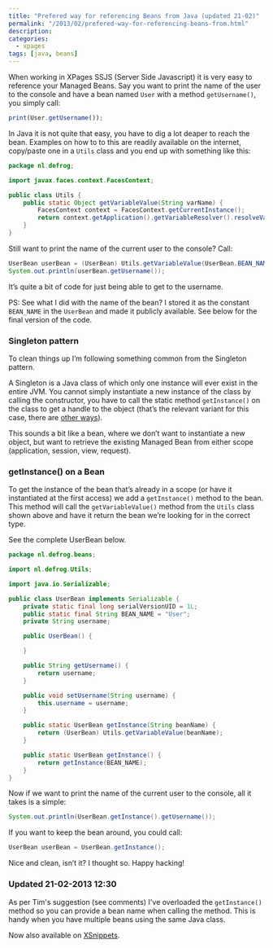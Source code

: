 ```yaml
---
title: "Prefered way for referencing Beans from Java (updated 21-02)"
permalink: "/2013/02/prefered-way-for-referencing-beans-from.html"
description:
categories:
  - xpages
tags: [java, beans]
---
```


When working in XPages SSJS (Server Side Javascript) it is very easy to reference your Managed Beans. Say you want to print the name of the user to the console and have a bean named `User` with a method `getUsername()`, you simply call:

```javascript
print(User.getUsername());
```

In Java it is not quite that easy, you have to dig a lot deaper to reach the bean. Examples on how to to this are readily available on the internet, copy/paste one in a `Utils` class and you end up with something like this:

```java
package nl.defrog;

import javax.faces.context.FacesContext;

public class Utils {
    public static Object getVariableValue(String varName) {
        FacesContext context = FacesContext.getCurrentInstance();
        return context.getApplication().getVariableResolver().resolveVariable(context, varName);
    }
}
```

Still want to print the name of the current user to the console? Call:

```java
UserBean userBean = (UserBean) Utils.getVariableValue(UserBean.BEAN_NAME);
System.out.println(userBean.getUsername());
```

It’s quite a bit of code for just being able to get to the username.

PS: See what I did with the name of the bean? I stored it as the constant `BEAN_NAME` in the `UserBean` and made it publicly available. See below for the final version of the code.

### Singleton pattern

To clean things up I’m following something common from the Singleton pattern.

A Singleton is a Java class of which only one instance will ever exist in the entire JVM. You cannot simply instantiate a new instance of the class by calling the constructor, you have to call the static method `getInstance()` on the class to get a handle to the object (that’s the relevant variant for this case, there are <a href="http://stackoverflow.com/questions/70689/what-is-an-efficient-way-to-implement-a-singleton-pattern-in-java">other ways</a>).

This sounds a bit like a bean, where we don’t want to instantiate a new object, but want to retrieve the existing Managed Bean from either scope (application, session, view, request).

### getInstance() on a Bean

To get the instance of the bean that’s already in a scope (or have it instantiated at the first access) we add a `getInstance()` method to the bean. This method will call the `getVariableValue()` method from the `Utils` class shown above and have it return the bean we’re looking for in the correct type.

See the complete UserBean below.

```java
package nl.defrog.beans;

import nl.defrog.Utils;

import java.io.Serializable;

public class UserBean implements Serializable {
    private static final long serialVersionUID = 1L;
    public static final String BEAN_NAME = "User";
    private String username;

    public UserBean() {

    }

    public String getUsername() {
        return username;
    }

    public void setUsername(String username) {
        this.username = username;
    }

    public static UserBean getInstance(String beanName) {
        return (UserBean) Utils.getVariableValue(beanName);
    }

    public static UserBean getInstance() {
        return getInstance(BEAN_NAME);
    }
}
```

Now if we want to print the name of the current user to the console, all it takes is a simple:

```java
System.out.println(UserBean.getInstance().getUsername());
```

If you want to keep the bean around, you could call:

```java
UserBean userBean = UserBean.getInstance();
```

Nice and clean, isn’t it? I thought so. Happy hacking!

### Updated 21-02-2013 12:30
As per Tim's suggestion (see comments) I've overloaded the `getInstance()` method so you can provide a bean name when calling the method. This is handy when you have multiple beans using the same Java class.

Now also available on <a href="http://openntf.org/XSnippets.nsf/snippet.xsp?id=getinstance-in-a-java-bean-1">XSnippets</a>.
